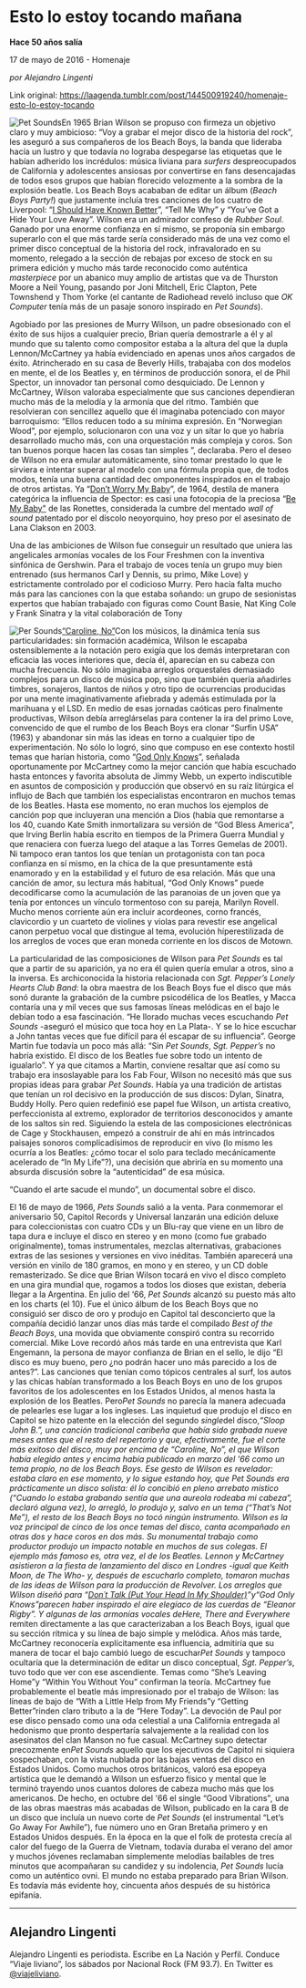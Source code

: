 # Esto lo estoy tocando mañana

**Hace 50 años salía**

17 de mayo de 2016 - Homenaje

_por Alejandro Lingenti_

Link original: https://laagenda.tumblr.com/post/144500919240/homenaje-esto-lo-estoy-tocando

![Pet Sounds](https://64.media.tumblr.com/10b7a3befe1d1209ab40641d1e070dd9/tumblr_inline_pk0cszeWfS1t6q87u_500.jpg)En
1965 Brian Wilson se propuso con firmeza un objetivo claro y muy
ambicioso: “Voy a grabar el mejor disco de la historia del
rock”, les aseguró a sus compañeros de los Beach Boys, la
banda que lideraba hacía un lustro y que todavía no lograba
despegarse las etiquetas que le habían adherido los incrédulos:
música liviana para *surfers*
despreocupados de California y adolescentes ansiosas por convertirse
en fans desencajadas de todos esos grupos que habían florecido
velozmente a la sombra de la explosión beatle. Los Beach Boys
acababan de editar un álbum (*Beach
Boys Party!*)
que justamente incluía tres canciones de los cuatro de Liverpool: “[I
Should Have Known Better](https://www.youtube.com/watch?v=rImXm268AO8)”, “Tell Me Why” y “You’ve Got a
Hide Your Love Away”.
Wilson era un admirador confeso de *Rubber
Soul.* Ganado
por una enorme confianza en sí mismo, se proponía sin embargo
superarlo con el que más tarde sería considerado más de una vez
como el primer disco conceptual de la historia del rock,
infravalorado en su momento, relegado a la sección de rebajas por
exceso de stock en su primera edición y mucho más tarde reconocido
como auténtica *masterpiece*
por un abanico muy amplio de artistas que va de Thurston Moore a Neil
Young, pasando por Joni Mitchell, Eric Clapton, Pete Townshend y Thom
Yorke (el cantante de Radiohead reveló incluso que *OK
Computer* tenía
más de un pasaje sonoro inspirado en *Pet
Sounds*).

Agobiado
por las presiones de Murry Wilson, un padre obsesionado con el éxito
de sus hijos a cualquier precio, Brian quería demostrarle a él y al
mundo que su talento como compositor estaba a la altura del que la
dupla Lennon/McCartney ya había evidenciado en apenas unos años
cargados de éxito. Atrincherado en su casa de Beverly Hills,
trabajaba con dos modelos en mente, el de los Beatles y, en términos
de producción sonora, el de Phil Spector, un innovador tan personal
como desquiciado. De Lennon y McCartney, Wilson valoraba
especialmente que sus canciones dependieran mucho más de la melodía
y la armonía que del ritmo. También que resolvieran con sencillez
aquello que él imaginaba potenciado con mayor barroquismo: “Ellos
reducen todo a su mínima expresión. En “Norwegian
Wood”,
por ejemplo, solucionaron con una voz y un sítar lo que yo habría
desarrollado mucho más, con una orquestación más compleja y coros.
Son tan buenos porque hacen las cosas tan simples ”, declaraba.
Pero el deseo de Wilson no era emular automáticamente, sino tomar
prestado lo que le sirviera e intentar superar al modelo con una
fórmula propia que, de todos modos, tenía una buena cantidad dec
omponentes inspirados en el trabajo de otros artistas. Ya “[Don’t
Worry My Baby](https://www.youtube.com/watch?v=Rl5kEqQ9gec)”,
de 1964, destila de manera categórica la influencia de Spector: es
casi una fotocopia de la preciosa “[Be
My Baby"](https://www.youtube.com/watch?v=2g_FD_sYazk) de
las Ronettes, considerada la cumbre del mentado *wall
of sound* patentado
por el díscolo neoyorquino, hoy preso por el asesinato de Lana
Clakson en 2003. 


Una
de las ambiciones de Wilson fue conseguir un resultado que uniera las
angelicales armonías vocales de los Four Freshmen con la inventiva
sinfónica de Gershwin. Para el trabajo de voces tenía un grupo muy
bien entrenado (sus hermanos Carl y Dennis, su primo, Mike Love) y
estrictamente controlado por el codicioso Murry. Pero hacía falta
mucho más para las canciones con la que estaba soñando: un grupo de
sesionistas expertos que habían trabajado con figuras como Count
Basie, Nat King Cole y Frank Sinatra y la vital colaboración de Tony


![Per Sounds](https://64.media.tumblr.com/a35f7e780957d2afd9de53499e23c7f5/tumblr_inline_pk0ct0xmZ11t6q87u_250.jpg)[“](https://www.youtube.com/watch?v=7w7ZeSIC6K0)[Caroline,
No”](https://www.youtube.com/watch?v=7w7ZeSIC6K0)Con
los músicos, la dinámica tenía sus particularidades: sin formación
académica, Wilson le escapaba ostensiblemente a la notación pero
exigía que los demás interpretaran con eficacia las voces
interiores que, decía él, aparecían en su cabeza con mucha
frecuencia. No sólo imaginaba arreglos orquestales demasiado
complejos para un disco de música pop, sino que también quería
añadirles timbres, sonajeros, llantos de niños y otro tipo de
ocurrencias producidas por una mente imaginativamente afiebrada y
además estimulada por la marihuana y el LSD. En medio de esas
jornadas caóticas pero finalmente productivas, Wilson debía
arreglárselas para contener la ira del primo Love, convencido de que
el rumbo de los Beach Boys era clonar “Surfin
USA” (1963)
y abandonar sin más las ideas en torno a cualquier tipo de
experimentación. No sólo lo logró, sino que compuso en ese
contexto hostil temas que harían historia, como “[God
Only Knows](https://www.youtube.com/watch?v=EkPy18xW1j8)”,
señalada oportunamente por McCartney como la mejor canción que
había escuchado hasta entonces y favorita absoluta de Jimmy Webb, un
experto indiscutible en asuntos de composición y producción que
observó en su raíz litúrgica el influjo de Bach que también los
especialistas encontraron en muchos temas de los Beatles. Hasta ese
momento, no eran muchos los ejemplos de canción pop que incluyeran
una mención a Dios (había que remontarse a los 40, cuando Kate
Smith inmortalizara su versión de “God
Bless America”,
que Irving Berlin había escrito en tiempos de la Primera Guerra
Mundial y que renaciera con fuerza luego del ataque a las Torres
Gemelas de 2001). Ni tampoco eran tantos los que tenían un
protagonista con tan poca confianza en sí mismo, en la chica de la
que presuntamente está enamorado y en la estabilidad y el futuro de
esa relación. Más que una canción de amor, su lectura más
habitual, “God
Only Knows”
puede decodificarse como la acumulación de las paranoias de un joven
que ya tenía por entonces un vínculo tormentoso con su pareja,
Marilyn Rovell. Mucho menos corriente aún era incluir acordeones,
corno francés, clavicordio y un cuarteto de violines y violas para
revestir ese angelical canon perpetuo vocal que distingue al tema,
evolución híperestilizada de los arreglos de voces que eran moneda
corriente en los discos de Motown.    


La
particularidad de las composiciones de Wilson para *Pet
Sounds* es
tal que a partir de su aparición, ya no era él quien quería emular
a otros, sino a la inversa. Es archiconocida la historia relacionada
con *Sgt.
Pepper’s Lonely Hearts Club Band*:
la obra maestra de los Beach Boys fue el disco que más sonó durante
la grabación de la cumbre psicodélica de los Beatles, y Macca
contaría una y mil veces que sus famosas líneas melódicas en el
bajo le debían todo a esa fascinación. “He llorado muchas
veces escuchando *Pet
Sounds*
-aseguró el músico que toca hoy en La Plata-. Y se lo hice escuchar
a John tantas veces que fue difícil para él escapar de su
influencia”. George Martin fue todavía un poco más allá: “Sin
*Pet
Sounds*,
*Sgt.
Pepper’s*
no habría existido. El disco de los Beatles fue sobre todo un
intento de igualarlo”. Y ya que citamos a Martin, conviene
resaltar que así como su trabajo era insoslayable para los Fab Four,
Wilson no necesitó más que sus propias ideas para grabar *Pet
Sounds*.
Había ya una tradición de artistas que tenían un rol decisivo en
la producción de sus discos: Dylan, Sinatra, Buddy Holly. Pero quien
redefinió ese papel fue Wilson, un artista creativo, perfeccionista
al extremo, explorador de territorios desconocidos y amante de los
saltos sin red. Siguiendo la estela de las composiciones electrónicas
de Cage y Stockhausen, empezó a construir de ahí en más
intrincados paisajes sonoros complicadísimos de reproducir en vivo
(lo mismo les ocurría a los Beatles: ¿cómo tocar el solo para
teclado mecánicamente acelerado de “In
My Life”?),
una decisión que abriría en su momento una absurda discusión sobre
la “autenticidad” de esa música.

  
 “Cuando el arte sacude el mundo”, un documental sobre el disco. 

  


El
16 de mayo de 1966, *Pets
Sounds*
salió a la venta. Para conmemorar el aniversario 50, Capitol Records
y Universal lanzarán una edición deluxe para coleccionistas con
cuatro CDs y un Blu-ray que viene en un libro de tapa dura e incluye
el disco en stereo y en mono (como fue grabado originalmente), tomas
instrumentales, mezclas alternativas, grabaciones extras de las
sesiones y versiones en vivo inéditas. También aparecerá una
versión en vinilo de 180 gramos, en mono y en stereo, y un CD doble
remasterizado. Se dice que Brian Wilson tocará en vivo el disco
completo en una gira mundial que, rogamos a todos los dioses que
existan, debería llegar a la Argentina. En julio del ‘66, *Pet
Sounds*
alcanzó su puesto más alto en los charts (el 10). Fue el único
álbum de los Beach Boys que no consiguió ser disco de oro y produjo
en Capitol tal desconcierto que la compañía decidió lanzar unos
días más tarde el compilado *Best
of the Beach Boys*,
una movida que obviamente conspiró contra su recorrido comercial.
Mike Love recordó años más tarde en una entrevista que Karl
Engemann, la persona de mayor confianza de Brian en el sello, le dijo
“El disco es muy bueno, pero ¿no podrán hacer uno más
parecido a los de antes?”. Las canciones que tenían como
tópicos centrales al surf, los autos y las chicas habían
transformado a los Beach Boys en uno de los grupos favoritos de los
adolescentes en los Estados Unidos, al menos hasta la explosión de
los Beatles. Pero*Pet Sounds*
no parecía la manera adecuada de pelearles ese lugar a los ingleses.
Las inquietud que produjo el disco en Capitol se hizo patente en la
elección del segundo *single*del
disco,*“*Sloop
John B.”,
una canción tradicional caribeña que había sido grabada nueve
meses antes que el resto del repertorio y que, efectivamente, fue el
corte más exitoso del disco, muy por encima de “Caroline,
No”,
el que Wilson había elegido antes y encima había publicado en marzo
del '66 como un tema propio, no de los Beach Boys. Ese gesto de
Wilson es revelador: estaba claro en ese momento, y lo sigue estando
hoy, que *Pet
Sounds*
era prácticamente un disco solista: él lo concibió en pleno
arrebato místico (“Cuando lo estaba grabando sentía que una
aureola rodeaba mi cabeza”, declaró alguna vez), lo arregló,
lo produjo y, salvo en un tema (“That’s
Not Me”),
el resto de los Beach Boys no tocó ningún instrumento. Wilson es la
voz principal de cinco de los once temas del disco, canta acompañado
en otras dos y hace coros en dos más. Su monumental trabajo como
productor produjo un impacto notable en muchos de sus colegas. El
ejemplo más famoso es, otra vez, el de los Beatles. Lennon y
McCartney asistieron a la fiesta de lanzamiento del disco en Londres
-igual que Keith Moon, de The Who- y, después de escucharlo
completo, tomaron muchas de las ideas de Wilson para la producción
de *Revolver*.
Los arreglos que Wilson diseñó para “[Don´t
Talk (Put Your Head In My Shoulder)](https://www.youtube.com/watch?v=gikGLzkKElw)”y*“*God
Only Knows*”*parecen
haber inspirado el aire elegíaco de las cuerdas de “Eleanor
Rigby”.
Y algunas de las armonías vocales de*Here, There and Everywhere*
remiten directamente a las que caracterizaban a los Beach Boys, igual
que su sección rítmica y su línea de bajo simple y melódica. Años
más tarde, McCartney reconocería explícitamente esa influencia,
admitiría que su manera de tocar el bajo cambió luego de escuchar*Pet Sounds*
y tampoco ocultaría que la determinación de editar un disco
conceptual, *Sgt.
Pepper’s*,
tuvo todo que ver con ese ascendiente. Temas como “She’s
Leaving Home”y
“Within
You Without You” confirman
la teoría. McCartney fue probablemente el beatle más impresionado
por el trabajo de Wilson: las líneas de bajo de “With
a Little Help from My Friends”y
“Getting
Better”rinden
claro tributo a la de “Here
Today”.
La devoción de Paul por ese disco pensado como una oda celestial a
una California entregada al hedonismo que pronto despertaría
salvajemente a la realidad con los asesinatos del clan Manson no fue
casual. McCartney supo detectar precozmente en*Pet Sounds*
aquello que los ejecutivos de Capitol ni siquiera sospechaban, con la
vista nublada por las bajas ventas del disco en Estados Unidos. Como
muchos otros británicos, valoró esa epopeya artística que le
demandó a Wilson un esfuerzo físico y mental que le terminó
trayendo unos cuantos dolores de cabeza mucho más que los
americanos. De hecho, en octubre del '66 el single
“Good Vibrations”*,*
una de las obras maestras más acabadas de Wilson, publicado en la
cara B de un disco que incluía un nuevo corte de *Pet
Sounds*
(el instrumental “Let’s
Go Away For Awhile”),
fue número uno en Gran Bretaña primero y en Estados Unidos después.
En la época en la que el folk de protesta crecía al calor del fuego
de la Guerra de Vietnam, todavía duraba el verano del amor y muchos
jóvenes reclamaban simplemente melodías bailables de tres minutos
que acompañaran su candidez y su indolencia, *Pet
Sounds* lucía
como un auténtico ovni. El mundo no estaba preparado para Brian
Wilson. Es todavía más evidente hoy, cincuenta años después de su
histórica epifanía.  




---

 Alejandro Lingenti
-------------------

 Alejandro Lingenti es periodista. Escribe en La Nación y Perfil. Conduce “Viaje liviano”, los sábados por Nacional Rock (FM 93.7). En Twitter es [@viajeliviano](https://twitter.com/viajeliviano). 

